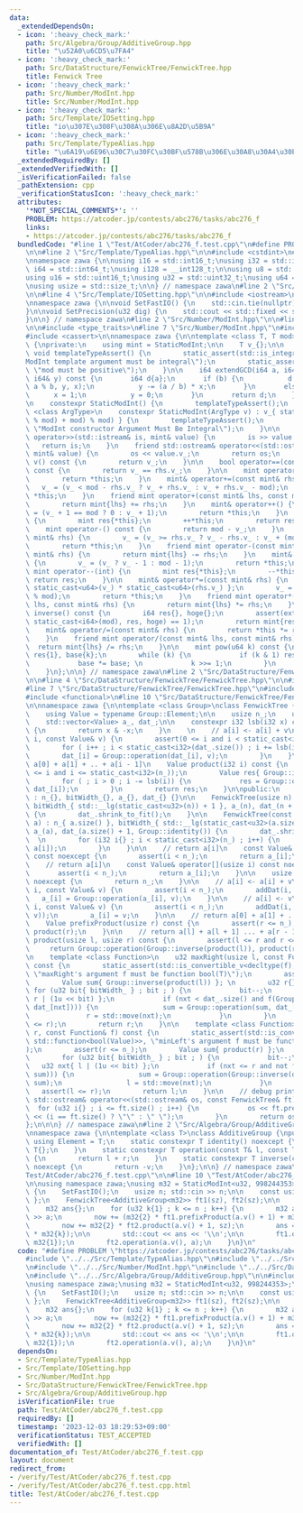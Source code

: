 ```yaml
---
data:
  _extendedDependsOn:
  - icon: ':heavy_check_mark:'
    path: Src/Algebra/Group/AdditiveGroup.hpp
    title: "\u52A0\u6CD5\u7FA4"
  - icon: ':heavy_check_mark:'
    path: Src/DataStructure/FenwickTree/FenwickTree.hpp
    title: Fenwick Tree
  - icon: ':heavy_check_mark:'
    path: Src/Number/ModInt.hpp
    title: Src/Number/ModInt.hpp
  - icon: ':heavy_check_mark:'
    path: Src/Template/IOSetting.hpp
    title: "io\u307E\u308F\u308A\u306E\u8A2D\u5B9A"
  - icon: ':heavy_check_mark:'
    path: Src/Template/TypeAlias.hpp
    title: "\u6A19\u6E96\u30C7\u30FC\u30BF\u578B\u306E\u30A8\u30A4\u30EA\u30A2\u30B9"
  _extendedRequiredBy: []
  _extendedVerifiedWith: []
  _isVerificationFailed: false
  _pathExtension: cpp
  _verificationStatusIcon: ':heavy_check_mark:'
  attributes:
    '*NOT_SPECIAL_COMMENTS*': ''
    PROBLEM: https://atcoder.jp/contests/abc276/tasks/abc276_f
    links:
    - https://atcoder.jp/contests/abc276/tasks/abc276_f
  bundledCode: "#line 1 \"Test/AtCoder/abc276_f.test.cpp\"\n#define PROBLEM \"https://atcoder.jp/contests/abc276/tasks/abc276_f\"\
    \n\n#line 2 \"Src/Template/TypeAlias.hpp\"\n\n#include <cstdint>\n#include <cstddef>\n\
    \nnamespace zawa {\n\nusing i16 = std::int16_t;\nusing i32 = std::int32_t;\nusing\
    \ i64 = std::int64_t;\nusing i128 = __int128_t;\n\nusing u8 = std::uint8_t;\n\
    using u16 = std::uint16_t;\nusing u32 = std::uint32_t;\nusing u64 = std::uint64_t;\n\
    \nusing usize = std::size_t;\n\n} // namespace zawa\n#line 2 \"Src/Template/IOSetting.hpp\"\
    \n\n#line 4 \"Src/Template/IOSetting.hpp\"\n\n#include <iostream>\n#include <iomanip>\n\
    \nnamespace zawa {\n\nvoid SetFastIO() {\n    std::cin.tie(nullptr)->sync_with_stdio(false);\n\
    }\n\nvoid SetPrecision(u32 dig) {\n    std::cout << std::fixed << std::setprecision(dig);\n\
    }\n\n} // namespace zawa\n#line 2 \"Src/Number/ModInt.hpp\"\n\n#line 4 \"Src/Number/ModInt.hpp\"\
    \n\n#include <type_traits>\n#line 7 \"Src/Number/ModInt.hpp\"\n#include <utility>\n\
    #include <cassert>\n\nnamespace zawa {\n\ntemplate <class T, T mod>\nclass StaticModInt\
    \ {\nprivate:\n    using mint = StaticModInt;\n\n    T v_{};\n\n    static constexpr\
    \ void templateTypeAssert() {\n        static_assert(std::is_integral_v<T>, \"\
    ModInt template argument must be integral\");\n        static_assert(mod > 0,\
    \ \"mod must be positive\");\n    }\n\n    i64 extendGCD(i64 a, i64 b, i64& x,\
    \ i64& y) const {\n       i64 d{a};\n       if (b) {\n           d = extendGCD(b,\
    \ a % b, y, x);\n           y -= (a / b) * x;\n       }\n       else {\n     \
    \      x = 1;\n           y = 0;\n       }\n       return d;\n    }\n\npublic:\n\
    \n    constexpr StaticModInt() {\n        templateTypeAssert();\n    }\n    template\
    \ <class ArgType>\n    constexpr StaticModInt(ArgType v) : v_{ static_cast<T>(((v\
    \ % mod) + mod) % mod) } {\n        templateTypeAssert();\n        static_assert(std::is_integral_v<ArgType>,\
    \ \"ModInt constructor Argument Must Be Integral\");\n    }\n\n    friend std::istream&\
    \ operator>>(std::istream& is, mint& value) {\n        is >> value.v_;\n     \
    \   return is;\n    }\n    friend std::ostream& operator<<(std::ostream& os, const\
    \ mint& value) {\n        os << value.v_;\n        return os;\n    }\n\n    T\
    \ v() const {\n        return v_;\n    }\n\n    bool operator==(const mint& rhs)\
    \ const {\n        return v_ == rhs.v_;\n    }\n\n    mint operator+() const {\n\
    \        return *this;\n    }\n    mint& operator+=(const mint& rhs) {\n     \
    \   v_ = (v_ < mod - rhs.v_ ? v_ + rhs.v_ : v_ + rhs.v_ - mod);\n        return\
    \ *this;\n    }\n    friend mint operator+(const mint& lhs, const mint& rhs) {\n\
    \        return mint{lhs} += rhs;\n    }\n    mint& operator++() {\n        v_\
    \ = (v_ + 1 == mod ? 0 : v_ + 1);\n        return *this;\n    }\n    mint operator++(int)\
    \ {\n        mint res{*this};\n        ++*this;\n        return res;\n    }\n\n\
    \    mint operator-() const {\n        return mod - v_;\n    }\n    mint& operator-=(const\
    \ mint& rhs) {\n        v_ = (v_ >= rhs.v_ ? v_ - rhs.v_ : v_ + (mod - rhs.v_));\n\
    \        return *this;\n    }\n    friend mint operator-(const mint& lhs, const\
    \ mint& rhs) {\n        return mint{lhs} -= rhs;\n    }\n    mint& operator--()\
    \ {\n        v_ = (v_ ? v_ - 1 : mod - 1);\n        return *this;\n    }\n   \
    \ mint operator--(int) {\n        mint res{*this};\n        --*this;\n       \
    \ return res;\n    }\n\n    mint& operator*=(const mint& rhs) {\n        u64 mult{\
    \ static_cast<u64>(v_) * static_cast<u64>(rhs.v_) };\n        v_ = static_cast<T>(mult\
    \ % mod);\n        return *this;\n    }\n    friend mint operator*(const mint&\
    \ lhs, const mint& rhs) {\n        return mint{lhs} *= rhs;\n    }\n\n    mint\
    \ inverse() const {\n        i64 res{}, hoge{};\n        assert(extendGCD(static_cast<i64>(v_),\
    \ static_cast<i64>(mod), res, hoge) == 1);\n        return mint{res};\n    }\n\
    \    mint& operator/=(const mint& rhs) {\n        return *this *= rhs.inverse();\n\
    \    }\n    friend mint operator/(const mint& lhs, const mint& rhs) {\n      \
    \  return mint{lhs} /= rhs;\n    }\n\n    mint pow(u64 k) const {\n        mint\
    \ res{1}, base{k};\n        while (k) {\n            if (k & 1) res *= base;\n\
    \            base *= base; \n            k >>= 1;\n        }\n        return res;\n\
    \    }\n};\n\n} // namespace zawa\n#line 2 \"Src/DataStructure/FenwickTree/FenwickTree.hpp\"\
    \n\n#line 4 \"Src/DataStructure/FenwickTree/FenwickTree.hpp\"\n\n#include <vector>\n\
    #line 7 \"Src/DataStructure/FenwickTree/FenwickTree.hpp\"\n#include <ostream>\n\
    #include <functional>\n#line 10 \"Src/DataStructure/FenwickTree/FenwickTree.hpp\"\
    \n\nnamespace zawa {\n\ntemplate <class Group>\nclass FenwickTree {\nprivate:\n\
    \    using Value = typename Group::Element;\n\n    usize n_;\n    u32 bitWidth_;\n\
    \    std::vector<Value> a_, dat_;\n\n    constexpr i32 lsb(i32 x) const noexcept\
    \ {\n        return x & -x;\n    }\n    \n    // a[i] <- a[i] + v\n    void addDat(i32\
    \ i, const Value& v) {\n        assert(0 <= i and i < static_cast<i32>(n_));\n\
    \        for ( i++ ; i < static_cast<i32>(dat_.size()) ; i += lsb(i)) {\n    \
    \        dat_[i] = Group::operation(dat_[i], v);\n        }\n    }\n\n    // return\
    \ a[0] + a[1] + .. + a[i - 1]\n    Value product(i32 i) const {\n        assert(0\
    \ <= i and i <= static_cast<i32>(n_));\n        Value res{ Group::identity() };\n\
    \        for ( ; i > 0 ; i -= lsb(i)) {\n            res = Group::operation(res,\
    \ dat_[i]);\n        }\n        return res;\n    }\n\npublic:\n    FenwickTree()\
    \ : n_{}, bitWidth_{}, a_{}, dat_{} {}\n\n    FenwickTree(usize n) : n_{ n },\
    \ bitWidth_{ std::__lg(static_cast<u32>(n)) + 1 }, a_(n), dat_(n + 1, Group::identity())\
    \ {\n        dat_.shrink_to_fit();\n    }\n\n    FenwickTree(const std::vector<Value>&\
    \ a) : n_{ a.size() }, bitWidth_{ std::__lg(static_cast<u32>(a.size())) + 1 },\
    \ a_(a), dat_(a.size() + 1, Group::identity()) {\n        dat_.shrink_to_fit();\
    \  \n        for (i32 i{} ; i < static_cast<i32>(n_) ; i++) {\n            addDat(i,\
    \ a[i]);\n        }\n    }\n\n    // return a[i]\n    const Value& get(usize i)\
    \ const noexcept {\n        assert(i < n_);\n        return a_[i];\n    }\n\n\
    \    // return a[i]\n    const Value& operator[](usize i) const noexcept {\n \
    \       assert(i < n_);\n        return a_[i];\n    }\n\n    usize size() const\
    \ noexcept {\n        return n_;\n    }\n\n    // a[i] <- a[i] + v\n    void operation(usize\
    \ i, const Value& v) {\n        assert(i < n_);\n        addDat(i, v);\n     \
    \   a_[i] = Group::operation(a_[i], v);\n    }\n\n    // a[i] <- v\n    void set(usize\
    \ i, const Value& v) {\n        assert(i < n_);\n        addDat(i, Group::operation(Group::inverse(a_[i]),\
    \ v));\n        a_[i] = v;\n    }\n\n    // return a[0] + a[1] + ... + a[r - 1]\n\
    \    Value prefixProduct(usize r) const {\n        assert(r <= n_);\n        return\
    \ product(r);\n    }\n\n    // return a[l] + a[l + 1] ... + a[r - 1]\n    Value\
    \ product(usize l, usize r) const {\n        assert(l <= r and r <= n_);\n   \
    \     return Group::operation(Group::inverse(product(l)), product(r));\n    }\n\
    \n    template <class Function>\n    u32 maxRight(usize l, const Function& f)\
    \ const {\n        static_assert(std::is_convertible_v<decltype(f), std::function<bool(Value)>>,\
    \ \"maxRight's argument f must be function bool(T)\");\n        assert(l < n_);\n\
    \        Value sum{ Group::inverse(product(l)) }; \n        u32 r{};\n       \
    \ for (u32 bit{ bitWidth_ } ; bit ; ) {\n            bit--;\n            u32 nxt{\
    \ r | (1u << bit) };\n            if (nxt < dat_.size() and f(Group::operation(sum,\
    \ dat_[nxt]))) {\n                sum = Group::operation(sum, dat_[nxt]);\n  \
    \              r = std::move(nxt);\n            }\n        }\n        assert(l\
    \ <= r);\n        return r;\n    }\n\n    template <class Function>\n    u32 minLeft(usize\
    \ r, const Function& f) const {\n        static_assert(std::is_convertible_v<decltype(f),\
    \ std::function<bool(Value)>>, \"minLeft's argument f must be function bool(T)\"\
    );\n        assert(r <= n_);\n        Value sum{ product(r) };\n        u32 l{};\n\
    \        for (u32 bit{ bitWidth_ } ; bit ; ) {\n            bit--;\n         \
    \   u32 nxt{ l | (1u << bit) };\n            if (nxt <= r and not f(Group::operation(Group::inverse(dat_[nxt]),\
    \ sum))) {\n                sum = Group::operation(Group::inverse(dat_[nxt]),\
    \ sum);\n                l = std::move(nxt);\n            }\n        }\n     \
    \   assert(l <= r);\n        return l;\n    }\n\n    // debug print\n    friend\
    \ std::ostream& operator<<(std::ostream& os, const FenwickTree& ft) {\n      \
    \  for (u32 i{} ; i <= ft.size() ; i++) {\n            os << ft.prefixProduct(i)\
    \ << (i == ft.size() ? \"\" : \" \");\n        }\n        return os;\n    }\n\n\
    };\n\n\n} // namespace zawa\n#line 2 \"Src/Algebra/Group/AdditiveGroup.hpp\"\n\
    \nnamespace zawa {\n\ntemplate <class T>\nclass AdditiveGroup {\npublic:\n   \
    \ using Element = T;\n    static constexpr T identity() noexcept {\n        return\
    \ T{};\n    }\n    static constexpr T operation(const T& l, const T& r) noexcept\
    \ {\n        return l + r;\n    }\n    static constexpr T inverse(const T& v)\
    \ noexcept {\n        return -v;\n    }\n};\n\n} // namespace zawa\n#line 8 \"\
    Test/AtCoder/abc276_f.test.cpp\"\n\n#line 10 \"Test/AtCoder/abc276_f.test.cpp\"\
    \n\nusing namespace zawa;\nusing m32 = StaticModInt<u32, 998244353>;\n\nint main()\
    \ {\n    SetFastIO();\n    usize n; std::cin >> n;\n\n    const usize sz{ 200200\
    \ };\n    FenwickTree<AdditiveGroup<m32>> ft1(sz), ft2(sz);\n\n    m32 now{};\n\
    \    m32 ans{};\n    for (u32 k{1} ; k <= n ; k++) {\n        m32 a; std::cin\
    \ >> a;\n        now += (m32{2} * ft1.prefixProduct(a.v() + 1) + m32{1}) * a;\n\
    \        now += m32{2} * ft2.product(a.v() + 1, sz);\n        ans = now / (m32{k}\
    \ * m32{k});\n\n        std::cout << ans << '\\n';\n\n        ft1.operation(a.v(),\
    \ m32{1});\n        ft2.operation(a.v(), a);\n    }\n}\n"
  code: "#define PROBLEM \"https://atcoder.jp/contests/abc276/tasks/abc276_f\"\n\n\
    #include \"../../Src/Template/TypeAlias.hpp\"\n#include \"../../Src/Template/IOSetting.hpp\"\
    \n#include \"../../Src/Number/ModInt.hpp\"\n#include \"../../Src/DataStructure/FenwickTree/FenwickTree.hpp\"\
    \n#include \"../../Src/Algebra/Group/AdditiveGroup.hpp\"\n\n#include <iostream>\n\
    \nusing namespace zawa;\nusing m32 = StaticModInt<u32, 998244353>;\n\nint main()\
    \ {\n    SetFastIO();\n    usize n; std::cin >> n;\n\n    const usize sz{ 200200\
    \ };\n    FenwickTree<AdditiveGroup<m32>> ft1(sz), ft2(sz);\n\n    m32 now{};\n\
    \    m32 ans{};\n    for (u32 k{1} ; k <= n ; k++) {\n        m32 a; std::cin\
    \ >> a;\n        now += (m32{2} * ft1.prefixProduct(a.v() + 1) + m32{1}) * a;\n\
    \        now += m32{2} * ft2.product(a.v() + 1, sz);\n        ans = now / (m32{k}\
    \ * m32{k});\n\n        std::cout << ans << '\\n';\n\n        ft1.operation(a.v(),\
    \ m32{1});\n        ft2.operation(a.v(), a);\n    }\n}\n"
  dependsOn:
  - Src/Template/TypeAlias.hpp
  - Src/Template/IOSetting.hpp
  - Src/Number/ModInt.hpp
  - Src/DataStructure/FenwickTree/FenwickTree.hpp
  - Src/Algebra/Group/AdditiveGroup.hpp
  isVerificationFile: true
  path: Test/AtCoder/abc276_f.test.cpp
  requiredBy: []
  timestamp: '2023-12-03 18:29:53+09:00'
  verificationStatus: TEST_ACCEPTED
  verifiedWith: []
documentation_of: Test/AtCoder/abc276_f.test.cpp
layout: document
redirect_from:
- /verify/Test/AtCoder/abc276_f.test.cpp
- /verify/Test/AtCoder/abc276_f.test.cpp.html
title: Test/AtCoder/abc276_f.test.cpp
---
```

